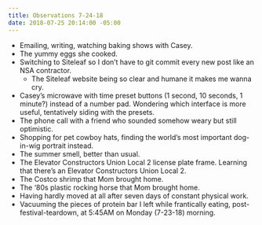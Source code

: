 ```yaml
---
title: Observations 7-24-18
date: 2018-07-25 20:14:00 -05:00
---
```


- Emailing, writing, watching baking shows with Casey.
- The yummy eggs she cooked.
- Switching to Siteleaf so I don’t have to git commit every new post like an NSA contractor.
	- The Siteleaf website being so clear and humane it makes me wanna cry.
- Casey’s microwave with time preset buttons (1 second, 10 seconds, 1 minute?) instead of a number pad. Wondering which interface is more useful, tentatively siding with the presets.
- The phone call with a friend who sounded somehow weary but still optimistic.
- Shopping for pet cowboy hats, finding the world’s most important dog-in-wig portrait instead.
- The summer smell, better than usual.
- The Elevator Constructors Union Local 2 license plate frame. Learning that there’s an Elevator Constructors Union Local 2.
- The Costco shrimp that Mom brought home.
- The ‘80s plastic rocking horse that Mom brought home.
- Having hardly moved at all after seven days of constant physical work.
- Vacuuming the pieces of protein bar I left while frantically eating, post-festival-teardown, at 5:45AM on Monday (7-23-18) morning.
